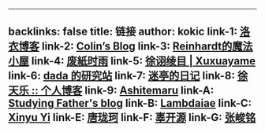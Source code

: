 
---
backlinks: false
title: 链接
author: kokic
link-1: [洛衣博客](https://www.lozumi.com)
link-2: [Colin’s Blog](https://blog.oyyko.com)
link-3: [Reinhardt的魔法小屋](https://reinhardthk.github.io)
link-4: [废紙时雨](https://blog.shigure.fun)
link-5: [徐诩绫目 | Xuxuayame](http://home.ustc.edu.cn/~xuxuayame)
link-6: [dada 的研究站](https://kono-dada.github.io)
link-7: [迷亭的日记](https://m1ting.github.io)
link-8: [徐天乐 :: 个人博客](https://blog.xtlsoft.top)
link-9: [Ashitemaru](https://ashitemaru.github.io)
link-A: [Studying Father's blog](https://studyingfather.com)
link-B: [Lambdaiae](https://tonyxty.github.io)
link-C: [Xinyu Yi](https://xinyu-yi.github.io)
link-E: [唐珑珂](https://web.math.princeton.edu/~longket)
link-F: [辜开源](https://sites.google.com/view/gubao)
link-G: [张峻铭](https://www.llddeddym.site)
---

<script>

const content = document.querySelector("details");

const appendLinksTableRow = (table, array) => {
  const row = table.appendChild(document.createElement("tr"));
  const dataText = row.appendChild(document.createElement("td"));
  const dataLink = row.appendChild(document.createElement("td"));
  const anchor = dataLink.appendChild(document.createElement("a"));
  row.style.fontSize = "1em";
  row.style.whiteSpace = "nowrap";
  dataText.style.textAlign = "right";
  dataLink.style.padding = "0 1.5em";
  [dataText.textContent, anchor.textContent, anchor.href] = array;
}

const renderLinksTable = (...rows) => {
  const tableElement = document.createElement("table");
  content.appendChild(tableElement);
  tableElement.style.margin = "0";
  tableElement.style.overflow = "scroll";
  rows.forEach(x => appendLinksTableRow(tableElement, x));
}
</script>

<script>
renderLinksTable(
    [ "肖梁", "faculty.bicmr.pku.edu.cn/~lxiao", "http://faculty.bicmr.pku.edu.cn/~lxiao/index.htm" ]
  , [ "李文威的数学主页", "www.wwli.asia", "https://www.wwli.asia/index.php/zh" ]
  , [ "李超", "www.math.columbia.edu/~chaoli", "https://www.math.columbia.edu/~chaoli" ]
  , [ "蒋炎岩", "jyywiki.cn", "https://jyywiki.cn" ]
  , [ "望月新一＠数理研", "www.kurims.kyoto-u.ac.jp/~motizuki", "https://www.kurims.kyoto-u.ac.jp/~motizuki" ]
  , [ "斎藤 毅", "www.ms.u-tokyo.ac.jp/~t-saito", "https://www.ms.u-tokyo.ac.jp/~t-saito/j-index.html" ]
  , [ "James Milne", "www.jmilne.org", "https://www.jmilne.org" ]
  , [ "Jacob Lurie", "www.math.ias.edu/~lurie", "https://www.math.ias.edu/~lurie" ]
  , [ "Borcherds", "math.berkeley.edu/people/faculty/richard-e-borcherds", "https://math.berkeley.edu/people/faculty/richard-e-borcherds" ]
  , [ "Joseph Silverman", "www.math.brown.edu/johsilve", "https://www.math.brown.edu/johsilve" ]
  , [ "Don Zagier", "people.mpim-bonn.mpg.de/zagier", "https://people.mpim-bonn.mpg.de/zagier" ]
  , [ "Oleg Kiselyov", "okmij.org/ftp", "https://okmij.org/ftp" ]

  , [ "kerodon", "kerodon.net", "https://kerodon.net" ]
  , [ "The Rising Sea", "math.stanford.edu/~vakil/216blog", "http://math.stanford.edu/~vakil/216blog" ]
  , [ "The Stacks project", "stacks.math.columbia.edu", "https://stacks.math.columbia.edu" ]
  , [ "香蕉空间", "www.bananaspace.org", "https://www.bananaspace.org/wiki/%E9%A6%96%E9%A1%B5" ]
  , [ "$n$Lab", "ncatlab.org", "https://ncatlab.org/nlab/show/HomePage" ]
  , [ "LMFDB", "www.lmfdb.org", "https://www.lmfdb.org" ]
  , [ "Math Genealogy", "www.genealogy.math.ndsu.nodak.edu", "https://www.genealogy.math.ndsu.nodak.edu/index.php" ]
)
</script>
